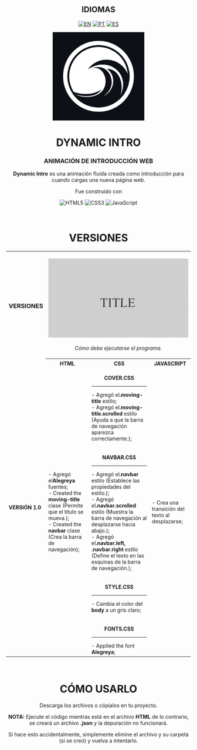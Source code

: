 <!-- LANGUAGES -->
<div align = "center">
  <h2>IDIOMAS</h2>
  
  [![EN](https://img.shields.io/badge/EN-white.svg)]() 
  [![PT](https://img.shields.io/badge/PT-white.svg)]()
  [![ES](https://img.shields.io/badge/ES-white.svg)]()  
</div>

<!-- IMAGE -->
<div align = "center">
  <img src="img/logo.png" width="250px">
</div>

<!-- INTRO -->
<div align = "center">
  <h1>DYNAMIC INTRO</h1>
  <h3>ANIMACIÓN DE INTRODUCCIÓN WEB</h3>

  <strong>Dynamic Intro</strong> es una animación fluida creada como introducción para cuando cargas una nueva página web.
  
  Fue construido con

  ![HTML5](https://img.shields.io/badge/html-white.svg?style=for-the-badge&logo=html5&logoColor=0d1117)
  ![CSS3](https://img.shields.io/badge/css-white.svg?style=for-the-badge&logo=css3&logoColor=0d1117)
  ![JavaScript](https://img.shields.io/badge/JavaScript-white?style=for-the-badge&logo=javascript&logoColor=0d1117)
</div>

<br>

<!-- LOGS -->
<div align = "center">
  <!-- VERSIONS -->
  <h1>VERSIONES</h1>

<table>
  <tr>
    <td><div align = "left"><h3>VERSIONES</h3></div></td>
    <td colspan="4" style="text-align: center;"><br><div align = "center"><img src="img/demonstration.gif"><br><br><i>Cómo debe ejecutarse el programa.<I><br><br></div></td>
  </tr>
  <tr>
    <td rowspan="2"><strong>VERSIÓN 1.0</strong></td>
    <th style="text-align: center;"><strong>HTML</strong></th>
    <th style="text-align: center;"><strong>CSS</strong></th>
    <th style="text-align: center;"><strong>JAVASCRIPT</strong></th>
  </tr>
  <tr>
    <td>
      <div style="vertical-align: top;">
        - Agregó el<strong>Alegreya</strong> fuentes;<br>
        - Created the <strong>moving-title</strong> clase (Permite que el título se mueva.);<br>
        - Created the <strong>navbar</strong> clase (Crea la barra de navegación);        
      </div>
    </td>
    <td>
      <br>
      <div align = "center"><strong>COVER.CSS</strong></div>
      <hr>
        - Agregó el<strong>.moving-title</strong> estilo;<br>
        - Agregó el<strong>.moving-title.scrolled</strong> estilo (Ayuda a que la barra de navegación aparezca correctamente.);
      <br><br>
      <br>
      <div align = "center"><strong>NAVBAR.CSS</strong></div>
      <hr>
        - Agregó el<strong>.navbar</strong> estilo (Establece las propiedades del estilo.);<br>
        - Agregó el<strong>.navbar.scrolled</strong> estilo (Muestra la barra de navegación al desplazarse hacia abajo.);<br>
        - Agregó el<strong>.navbar.left, .navbar.right</strong> estilo (Define el texto en las esquinas de la barra de navegación.);
      <br><br>
      <br>
      <div align = "center"><strong>STYLE.CSS</strong></div>
      <hr>
        - Cambia el color del <strong>body</strong> a un gris claro;
      <br><br>
      <br>
      <div align = "center"><strong>FONTS.CSS</strong></div>
      <hr>
        - Applied the font <strong>Alegreya</strong>;</td>
    <td>- Crea una transición del texto al desplazarse;</td>
  </tr>
</table>
</div>

<br>
<div align = "center">
  <h1>CÓMO USARLO</h1>
    Descarga los archivos o cópialos en tu proyecto.
  <br>
  
  <strong>NOTA:</strong> Ejecute el código mientras está en el archivo <strong>HTML</strong> de lo contrario, se creará un archivo <strong>.json</strong> y la depuración no funcionará.
  
  Si hace esto accidentalmente, simplemente elimine el archivo y su carpeta (si se creó) y vuelva a intentarlo.
</div>
